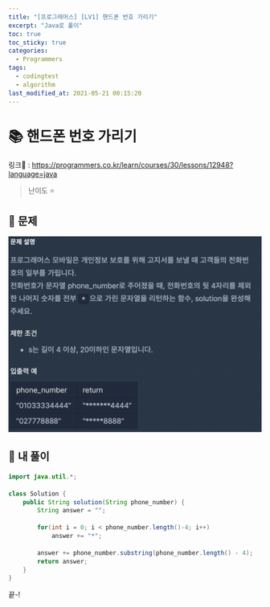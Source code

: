 ```yaml
---
title: "[프로그래머스] [LV1] 핸드폰 번호 가리기"
excerpt: "Java로 풀이"
toc: true
toc_sticky: true
categories:
  - Programmers
tags:
  - codingtest
  - algorithm
last_modified_at: 2021-05-21 00:15:20
---
```


# 📚 핸드폰 번호 가리기
  
링크📎 : <https://programmers.co.kr/learn/courses/30/lessons/12948?language=java>  

>난이도 ⭐️
  
## 📖 문제  
  
![이미지](/assets/images/Programmers/Lv1/46-1.png)
  
## 📝 내 풀이  
  
```java  
import java.util.*;

class Solution {
    public String solution(String phone_number) {
        String answer = "";
        
        for(int i = 0; i < phone_number.length()-4; i++)
            answer += "*";
        
        answer += phone_number.substring(phone_number.length() - 4);
        return answer;
    }
}
```  
  
끝-!
